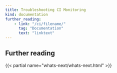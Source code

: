 ```yaml
---
title: Troubleshooting CI Monitoring
kind: documentation
further_reading:
    - link: "/ci/filename/"
      tag: "Documentation"
      text: "linktext"
---
```



## Further reading

{{< partial name="whats-next/whats-next.html" >}}

